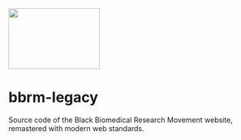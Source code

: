 <img src="https://user-images.githubusercontent.com/17518047/224571608-e530377b-ec6e-4ab6-a8ff-e1c01d62b3bb.png" width="180" height="120">

# bbrm-legacy

Source code of the Black Biomedical Research Movement website, remastered with modern web standards.
